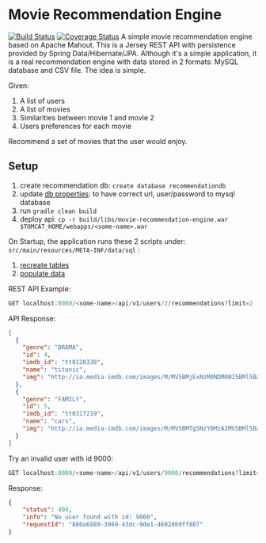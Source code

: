 Movie Recommendation Engine
=====================================
[![Build Status](https://travis-ci.org/julesbond007/movie-recommendation-engine.svg?branch=master)](https://travis-ci.org/julesbond007/movie-recommendation-engine)
[![Coverage Status](https://coveralls.io/repos/github/julesbond007/movie-recommendation-engine/badge.svg?branch=master)](https://coveralls.io/github/julesbond007/movie-recommendation-engine?branch=master)
A simple movie recommendation engine based on Apache Mahout.  This is a Jersey REST API with persistence provided by Spring Data/Hibernate/JPA.  Although it's a simple application, it is a real recommendation engine with data stored in 2 formats:
MySQL database and CSV file.  The idea is simple.

Given:

<ol>
    <li> A list of users</li>
    <li> A list of movies</li>
    <li> Similarities between movie 1 and movie 2</li>
    <li> Users preferences for each movie</li>
</ol>

Recommend a set of movies that the user would enjoy.

Setup
-------
1. create recommendation db: `create database recommendationdb`
2. update [db properties](https://github.com/julesbond007/movie-recommendation-engine/blob/master/src/main/resources/META-INF/properties/db.properties): to have correct url, user/password to mysql database
3. run `gradle clean build`
4. deploy api: `cp -r build/libs/movie-recommendation-engine.war $TOMCAT_HOME/webapps/<some-name>.war`

On Startup, the application runs these 2 scripts under: `src/main/resources/META-INF/data/sql` :

1. [recreate tables](https://github.com/julesbond007/movie-recommendation-engine/blob/master/src/main/resources/META-INF/data/sql/ddl.sql)
2. [populate data](https://github.com/julesbond007/movie-recommendation-engine/blob/master/src/main/resources/META-INF/data/sql/init.sql)

REST API Example:
```java
GET localhost:8080/<some-name>/api/v1/users/2/recommendations?limit=2
```

API Response:
```json
[
  {
    "genre": "DRAMA",
    "id": 4,
    "imdb_id": "tt0120338",
    "name": "titanic",
    "img": "http://ia.media-imdb.com/images/M/MV5BMjExNzM0NDM0N15BMl5BanBnXkFtZTcwMzkxOTUwNw@@._V1_SX300.jpg"
  },
  {
    "genre": "FAMILY",
    "id": 5,
    "imdb_id": "tt0317219",
    "name": "cars",
    "img": "http://ia.media-imdb.com/images/M/MV5BMTg5NzY0MzA2MV5BMl5BanBnXkFtZTYwNDc3NTc2._V1_SX300.jpg"
  }
]
```

Try an invalid user with id 9000:
```java
GET localhost:8080/<some-name>/api/v1/users/9000/recommendations?limit=2
```

Response:
```json
{
    "status": 404,
    "info": "No user found with id: 9000",
    "requestId": "880a6889-3969-43dc-9de1-4692d69ff807"
}
```




